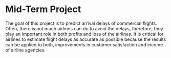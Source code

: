 # Mid-Term Project

The goal of this project is to predict arrival delays of commercial flights. Often, there is not much airlines can do to avoid the delays, therefore, they play an important role in both profits and loss of the airlines. It is critical for airlines to estimate flight delays as accurate as possible because the results can be applied to both, improvements in customer satisfaction and income of airline agencies.
